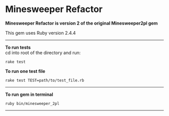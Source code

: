 # Minesweeper Refactor  


**Minesweeper Refactor is version 2 of the original Minesweeper2pl gem**

This gem uses Ruby version 2.4.4  

___  

**To run tests**  
cd into root of the directory and run:  
```
rake test
```

**To run one test file**  
```
rake test TEST=path/to/test_file.rb
```

___  

**To run gem in terminal**
```
ruby bin/minesweeper_2pl
```  

___  